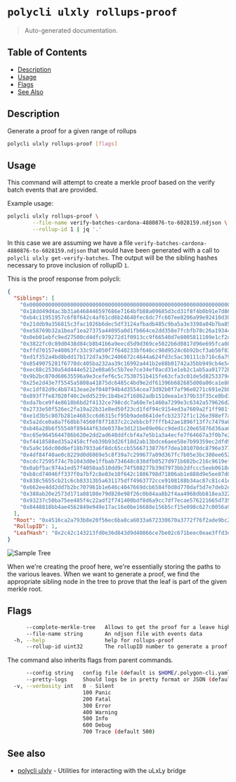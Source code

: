 # `polycli ulxly rollups-proof`

> Auto-generated documentation.

## Table of Contents

- [Description](#description)
- [Usage](#usage)
- [Flags](#flags)
- [See Also](#see-also)

## Description

Generate a proof for a given range of rollups

```bash
polycli ulxly rollups-proof [flags]
```

## Usage

This command will attempt to create a merkle proof based on the verify batch
events that are provided.

Example usage:

```bash
polycli ulxly rollups-proof \
        --file-name verify-batches-cardona-4880876-to-6028159.ndjson \
        --rollup-id 1 | jq '.'
```

In this case we are assuming we have a file
`verify-batches-cardona-4880876-to-6028159.ndjson` that would have been generated
with a call to `polycli ulxly get-verify-batches`. The output will be the
sibling hashes necessary to prove inclusion of rollupID `1`.

This is the proof response from polycli:

```json
{
  "Siblings": [
    "0x0000000000000000000000000000000000000000000000000000000000000000",
    "0x18dd49d4ac3b31a6468446597686e7164bfb88a09685d3cd31f8f4b0b91e7d86",
    "0xb4c11951957c6f8f642c4af61cd6b24640fec6dc7fc607ee8206a99e92410d30",
    "0x21ddb9a356815c3fac1026b6dec5df3124afbadb485c9ba5a3e3398a04b7ba85",
    "0xe58769b32a1beaf1ea27375a44095a0d1fb664ce2dd358e7fcbfb78c26a19344",
    "0x0eb01ebfc9ed27500cd4dfc979272d1f0913cc9f66540d7e8005811109e1cf2d",
    "0x3822fc0c89d0438d84cb8b41b6a9eecd5d9d369ce5022b6d0817d96e695fca08",
    "0xffd70157e48063fc33c97a050f7f640233bf646cc98d9524c6b92bcf3ab56f83",
    "0xd1f352a4bd8bdd17b172d7a39c2406672c4644a624fd3c5ac30111cb716c6a79",
    "0x8549075281f6770dc405ba232aa39c16992a441b2e88b01742a35bb949cb4e54",
    "0xec88c2530a54d444e5212e08a65c5b7ee7ce34ef0acd31e1eb2c1ab5aa91772b",
    "0x9b2bc070d68635596a9e3cefef6c5c7530751b415fe63cfa3c01de5d8253379c",
    "0x25e2d43e7f5545a5808a41875dc6485c4bd9e2df61396b682685d00a00ca1e88",
    "0xc1df82d9c4b87413eae2ef048f94b4d3554cea73d92b0f7af96e0271c691e2bb",
    "0x893f7fe87020f40c2edd5239c1b4be2f16862adb151deea1e379b33f35ce8bd3",
    "0xda7bce9f4e8618b6bd2f4132ce798cdc7a60e7e1460a7299e3c6342a579626d2",
    "0x2733e50f526ec2fa19a22b31e8ed50f23cd1fdf94c9154ed3a7609a2f1ff981f",
    "0xe1d3b5c807b281e4683cc6d6315cf95b9ade8641defcb32372f1c126e398ef7a",
    "0x5a2dce0a8a7f68bb74560f8f71837c2c2ebbcbf7fffb42ae1896f13f7c7479a0",
    "0xb46a28b6f55540f89444f63de0378e3d121be09e06cc9ded1c20e65876d36aa0",
    "0xc65e9645644786b620e2dd2ad648ddfcbf4a7e5b1a3a4ecfe7f64667a3f0b7e2",
    "0xf4418588ed35a2458cffeb39b93d26f18d2ab13bdce6aee58e7b99359ec2dfd9",
    "0x5a9c16dc00d6ef18b7933a6f8dc65ccb55667138776f7dea101070dc8796e377",
    "0x4df84f40ae0c8229d0d6069e5c8f39a7c299677a09d367fc7b05e3bc380ee652",
    "0xcdc72595f74c7b1043d0e1ffbab734648c838dfb0527d971b602bc216c9619ef",
    "0x0abf5ac974a1ed57f4050aa510dd9c74f508277b39d7973bb2dfccc5eeb0618d",
    "0xb8cd74046ff337f0a7bf2c8e03e10f642c1886798d71806ab1e888d9e5ee87d0",
    "0x838c5655cb21c6cb83313b5a631175dff4963772cce9108188b34ac87c81c41e",
    "0x662ee4dd2dd7b2bc707961b1e646c4047669dcb6584f0d8d770daf5d7e7deb2e",
    "0x388ab20e2573d171a88108e79d820e98f26c0b84aa8b2f4aa4968dbb818ea322",
    "0x93237c50ba75ee485f4c22adf2f741400bdf8d6a9cc7df7ecae576221665d735",
    "0x8448818bb4ae4562849e949e17ac16e0be16688e156b5cf15e098c627c0056a9"
  ],
  "Root": "0x4516ca2a793b8e20f56ec6ba8ca6033a672330670a3772f76f2ade9bc2125150",
  "RollupID": 1,
  "LeafHash": "0x2c42c143213fd0e36d843d9d40866ce7be02c671beec0eae3ffd3d2638acc87c"
}
```

![Sample Tree](./tree-diagram.png)

When we're creating the proof here, we're essentially storing the paths to the
various leaves. When we want to generate a proof, we find the appropriate sibling
node in the tree to prove that the leaf is part of the given merkle root.

## Flags

```bash
      --complete-merkle-tree   Allows to get the proof for a leave higher than the highest rollupID
      --file-name string       An ndjson file with events data
  -h, --help                   help for rollups-proof
      --rollup-id uint32       The rollupID number to generate a proof for
```

The command also inherits flags from parent commands.

```bash
      --config string   config file (default is $HOME/.polygon-cli.yaml)
      --pretty-logs     Should logs be in pretty format or JSON (default true)
  -v, --verbosity int   0 - Silent
                        100 Panic
                        200 Fatal
                        300 Error
                        400 Warning
                        500 Info
                        600 Debug
                        700 Trace (default 500)
```

## See also

- [polycli ulxly](polycli_ulxly.md) - Utilities for interacting with the uLxLy bridge
